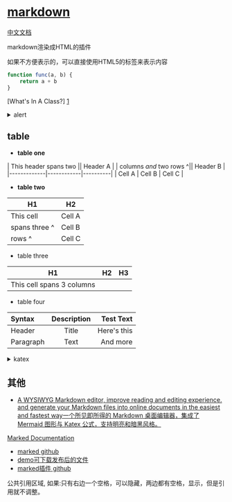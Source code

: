 # [markdown](https://commonmark.org/)

[中文文档](https://markdown.com.cn/)

markdown渲染成HTML的插件

如果不方便表示的，可以直接使用HTML5的标签来表示内容

```js
function func(a, b) {
    return a + b
}
```

[What's In A Class?] [1]

<details>
<summary>alert</summary>


## [alert](https://github.com/bent10/marked-extensions/tree/main/packages/alert)
- [Enables GFM alerts](https://github.com/orgs/community/discussions/16925)

> [!NOTE]  
> Highlights information that users should take into account, even when skimming.

> [!TIP]
> Optional information to help a user be more successful.

> [!IMPORTANT]  
> Crucial information necessary for users to succeed.

> [!WARNING]  
> Critical content demanding immediate user attention due to potential risks.

> [!CAUTION]
> Negative potential consequences of an action.

> **Note**
> This is a note

> **Warning**
> This is a warning

</details>

## table

- **table one**

| This header spans two   || Header A |
| columns *and* two rows ^|| Header B |
|-------------|------------|----------|
| Cell A      | Cell B     | Cell C   |

- **table two**

| H1           | H2      |
|--------------|---------|
| This cell    | Cell A  |
| spans three ^| Cell B  |
| rows        ^| Cell C  |

- table three

| H1      | H2      | H3      |
|---------|---------|---------|
| This cell spans 3 columns |||

- table four

| Syntax      | Description | Test Text     |
| :---        |    :----:   |          ---: |
| Header      | Title       | Here's this   |
| Paragraph   | Text        | And more      |


<details>
<summary>katex</summary>

## [katex](https://katex.org/)

- [js katex api ](https://katex.org/docs/api)
- [支持格式](https://katex.org/docs/support_table)
- [常用数学公式排版KaTex语法总结](https://kissingfire123.github.io/2022/02/18_%E6%95%B0%E5%AD%A6%E5%85%AC%E5%BC%8Fkatex%E5%B8%B8%E7%94%A8%E8%AF%AD%E6%B3%95%E6%80%BB%E7%BB%93/)

可以使用text来包装字体，这样就不会出现问题了

$$ x^{y^z}=(1+{\rm e}^x)^{-2xy^w} $$

$$
a^2=b^2+c^2
$$

This is inline katex: 

$ c = \\pm\\sqrt{ a^2 + b^2 } $

This is block level katex:

$$
c = \\pm\\sqrt{a^2 + b^2}
$$

注意公式内换行，是四个反斜杠

$$
\\begin{array}{cc}
   a & b \\\\
   c & d
\\end{array}
$$

$$
\\begin{array}{cc}
1 & 2 & 3 \\\\
4 & 5 & 6 \\\\
7 & 8 & 9 
\\end{array}
$$

$$
\begin{matrix}
    1 & x & x^2 \\\\
    1 & y & y^2 \\\\
    1 & z & z^2 \\\\
\end{matrix}
$$

$ \begin{matrix} 1 & 2 \\\\ 3 & 4 \\\\ \end{matrix} $

$ \begin{pmatrix} 1 & 2 \\\\ 3 & 4 \\\\ \end{pmatrix} $

$ \begin{bmatrix} 1 & 2 \\\\ 3 & 4 \\\\ \end{bmatrix} $

$ \begin{Bmatrix} 1 & 2 \\\\ 3 & 4 \\\\ \end{Bmatrix} $

$ \begin{vmatrix} 1 & 2 \\\\ 3 & 4 \\\\ \end{vmatrix} $

$ \begin{Vmatrix} 1 & 2 \\\\ 3 & 4 \\\\ \end{Vmatrix} $

$$
\begin{pmatrix}
    1 & a_1 & a_1^2 & \cdots & a_1^n \\\\
    1 & a_2 & a_2^2 & \cdots & a_2^n \\\\
    \vdots & \vdots & \vdots & \ddots & \vdots \\\\
    1 & a_m & a_m^2 & \cdots & a_m^n \\\\
\end{pmatrix}
$$

$$
\left[
    \begin{array}{cc|c}
        1 & 2 & 3 \\\\
        4 & 5 & 6 \\\\
    \end{array}
\right]
$$

 $\text{这是一个行中矩阵的示例}\bigl(\begin{smallmatrix} a & b \\\\ c & d \end{smallmatrix}\bigr)\text{。}$

$\lVert \boldsymbol{X}_i - \boldsymbol{S}_j \rVert^2$

$$ f(x,y,z) = 3y^2z \left( 3+\frac{7x+5}{1+y^2} \right) $$

<!-- 积分公式会导致正则规则不匹配 -->
<!-- $$ \left. \frac{ {\rm d} u} { {\rm d} x} \right| _{x=0} $$ -->
$$ \frac{ {\rm d} u} { {\rm d} x} | _{x=0} $$

分数

$$ \frac{a-1}{b-1} \quad or \quad {a+1 \over b+1} $$

$$ \frac 12,\frac 1a,\frac a2 \quad \mid \quad \text{2 letters only:} \quad \frac 12a \\,, k\frac q{r^2} $$

$$ \sqrt{2} \quad or \quad \sqrt[n]{3} $$

$$ f(x_1,x_2  \ldots x_n) = x_1^2 + x_2^2 + \cdots + x_n^2 $$

$$ \vec{a} \cdot \vec{b}=0 $$

$$ xy \text{ with arrows:} \quad \overleftarrow{xy} \\; \mid \\; \overleftrightarrow{xy} \\; \mid \\; \overrightarrow{xy} $$

$$ \int_0^1 {x^2} \,{\rm d}x $$

$$ \lim_{n \to \infty} \frac{1}{n(n+1)} \quad and \quad \lim_{x\leftarrow{\text{示例}}} \frac{1}{n(n+1)} $$

$$ \sum_{i=1}^n \frac{1}{i^2} \quad and \quad \prod_{i=1}^n \frac{1}{i^2} \quad and \quad \bigcup_{i=1}^{2} \Bbb{R} $$

$$ \verb+\overset{above}{level}+ \qquad \overset{xx}{ABC} \\;\\; \mid \quad \overset{x^2}{\longmapsto}\ \\, \mid \quad \overset{\bullet\circ\circ\bullet}{T} $$

$$ \verb+\underset{below}{level}+ \qquad \underset{xx}{ABC} \\;\\; \mid \quad \underset{x^2}{\longmapsto}\ \\, \mid \quad \underset{\bullet\circ\circ\bullet}{T} $$

$$ \rm {SrO} + V^{''}_{Sr} \overset{H_2}{\underset{1300 \text{ \textdegree C} }{\Longleftrightarrow}} 2e^{'}+\frac 12O_2(g) + Sr^{\times}_S $$

$$
\begin{array}{cc}
    \mathrm{Bad} & \mathrm{Better} \\\\
    \hline \\\\
    \int_0^1 x^2 dx & \int_0^1 x^2  \\,{\rm d}x
\end{array}
$$

<!-- $$f\left( \left[  \frac{ 1+\left\\{x,y\right\\} }{ \left( \frac xy + \frac yx \right) (u+1) }+a\right]^{3/2} \right)\tag {\text{行标}}$$ -->

$$
\begin{aligned}
    a=&\left(1+2+3+ \cdots \right. \\\\
      &\cdots+\left. \infty-2+\infty-1+\infty\right)
\end{aligned}
$$

<!-- $$ f(n)= \begin{cases} n/2, & \text {if $n$ is even} \\\\ 3n+1, & \text{if $n$ is odd} \end{cases} $$ -->

$$
A B \quad Vs \quad A\\,B  \\\\
C D \quad Vs \quad C\\;D   \\\\
E F \quad Vs \quad E\space F 
$$

$$ \mu_0=4\pi\times10^{-7} \ \left.\mathrm{\mathrm{T}\\!\cdot\\!\mathrm{m}}\middle/\mathrm{A}\right.$$  

$$ 180^\circ=\pi \ \mathrm{rad} $$  

$$ \mathrm{N_A} = 6.022\times10^{23} \ \mathrm{mol}^{-1}$$

$$
\begin{array}{|rrrrrrrr|}\hline
    \verb+#000+ & \color{#000}{text} & & &
    \verb+#00F+ & \color{#00F}{text} & & \\\\
    & & \verb+#0F0+ & \color{#0F0}{text} &
    & & \verb+#0FF+ & \color{#0FF}{text} \\\\
    \verb+#F00+ & \color{#F00}{text} & & &
    \verb+#F0F+ & \color{#F0F}{text} & & \\\\
    & & \verb+#FF0+ & \color{#FF0}{text} &
    & & \verb+#FFF+ & \color{#FFF}{text} \\\\
\hline\end{array}
$$

[maths symbols for latex](https://mirrors.jlu.edu.cn/CTAN/info/symbols/math/maths-symbols.pdf)

</details>

## 其他

- [A WYSIWYG Markdown editor, improve reading and editing experience. and generate your Markdown files into online documents in the easiest and fastest way一个所见即所得的 Markdown 桌面编辑器，集成了 Mermaid 图形与 Katex 公式，支持明亮和暗黑风格。](https://github.com/1943time/bluestone)

[Marked Documentation](https://marked.js.org/)

- [marked github](https://github.com/markedjs/marked)
- [demo可下载发布后的文件](https://marked.js.org/demo/)
- [marked插件 github](https://github.com/bent10/marked-extensions)

 公共引用区域, 如果:只有右边一个空格，可以隐藏，两边都有空格，显示，但是引用就不调整。

[1]: <http://www.gotw.ca/publications/mill02.htm> (What's In A Class?)
